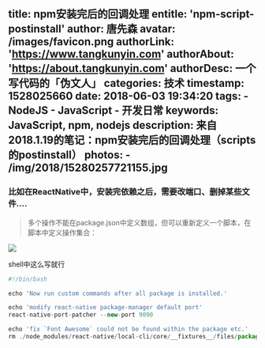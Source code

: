 title: npm安装完后的回调处理
entitle: 'npm-script-postinstall'
author: 唐先森
avatar: /images/favicon.png
authorLink: 'https://www.tangkunyin.com'
authorAbout: 'https://about.tangkunyin.com'
authorDesc: 一个写代码的「伪文人」
categories: 技术
timestamp: 1528025660
date: 2018-06-03 19:34:20
tags:
    - NodeJS
    - JavaScript
    - 开发日常
keywords: JavaScript, npm, nodejs
description: 来自2018.1.19的笔记：npm安装完后的回调处理（scripts的postinstall）
photos:
    - /img/2018/15280257721155.jpg
---

### 比如在ReactNative中，安装完依赖之后，需要改端口、删掉某些文件....

> 多个操作不能在package.json中定义数组，但可以重新定义一个脚本，在脚本中定义操作集合：

![](/img/2018/15280257721155.jpg)

shell中这么写就行

```javascript
#!/bin/bash

echo 'Now run custom commands after all package is installed.'

echo 'modify react-native package-manager default port'
react-native-port-patcher --new-port 9090

echo 'fix `Font Awesome` could not be found within the package etc.'
rm ./node_modules/react-native/local-cli/core/__fixtures__/files/package.json
```


